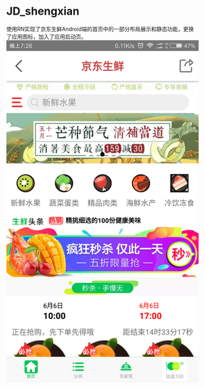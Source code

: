 # JD_shengxian
使用RN实现了京东生鲜Android端的首页中的一部分布局展示和静态功能，更换了应用图标，加入了应用启动页。
![首页截图](https://github.com/2013xming/JD_shengxian/blob/master/images/jd_shengxianHome.png)
